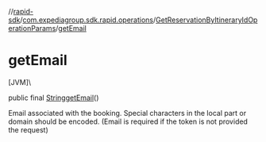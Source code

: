 //[rapid-sdk](../../../index.md)/[com.expediagroup.sdk.rapid.operations](../index.md)/[GetReservationByItineraryIdOperationParams](index.md)/[getEmail](get-email.md)

# getEmail

[JVM]\

public final [String](https://docs.oracle.com/javase/8/docs/api/java/lang/String.html)[getEmail](get-email.md)()

Email associated with the booking. Special characters in the local part or domain should be encoded. (Email is required if the token is not provided the request) <br>
